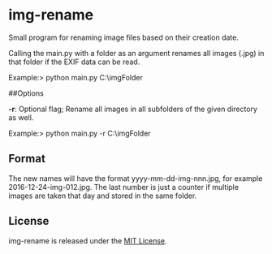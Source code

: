 # img-rename

Small program for renaming image files based on their creation date.

Calling the main.py with a folder as an argument renames all images (.jpg) in that 
folder if the EXIF data can be read.

Example:> python main.py C:\imgFolder

##Options

**-r**: Optional flag; Rename all images in all subfolders of the given directory as well.

Example:> python main.py -r C:\imgFolder

## Format

The new names will have the format yyyy-mm-dd-img-nnn.jpg, 
for example 2016-12-24-img-012.jpg.
The last number is just a counter if multiple images are taken that day and
stored in the same folder.

## License

img-rename is released under the [MIT License](http://www.opensource.org/licenses/MIT).
